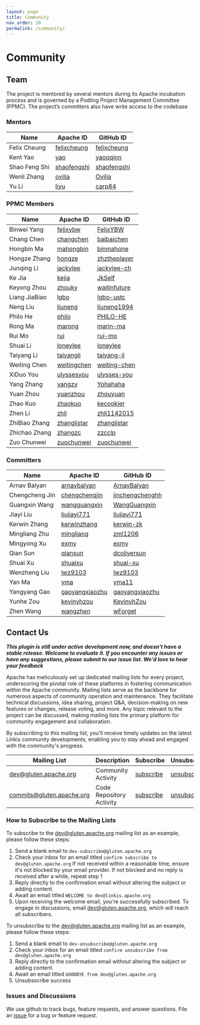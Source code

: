 ```yaml
---
layout: page
title: Community
nav_order: 10
permalink: /community/
---
```


# Community

## Team

The project is mentored by several mentors during its Apache incubation process and is governed by a Podling Project Management Committee (PPMC). The project’s committers also have write access to the codebase

### Mentors

| Name          | Apache ID                                                               | GitHub ID                                     |
| ------------- | ----------------------------------------------------------------------- | --------------------------------------------- |
| Felix Cheung  | [felixcheung](https://people.apache.org/phonebook.html?uid=felixcheung) | [felixcheung](https://github.com/felixcheung) |
| Kent Yao      | [yao](https://people.apache.org/phonebook.html?uid=yao)                 | [yaooqinn](https://github.com/yaooqinn)       |
| Shao Feng Shi | [shaofengshi](https://people.apache.org/phonebook.html?uid=shaofengshi) | [shaofengshi](https://github.com/shaofengshi) |
| Wenli Zhang   | [ovilia](https://people.apache.org/phonebook.html?uid=ovilia)           | [Ovilia](https://github.com/Ovilia)           |
| Yu Li         | [liyu](https://people.apache.org/phonebook.html?uid=liyu)               | [carp84](https://github.com/carp84)           |

### PPMC Members

| Name          | Apache ID                                                               | GitHub ID                                       |
| ------------- | ----------------------------------------------------------------------- | ----------------------------------------------- |
| Binwei Yang   | [felixybw](https://people.apache.org/phonebook.html?uid=felixybw)       | [FelixYBW](https://github.com/FelixYBW) |
| Chang Chen    | [changchen](https://people.apache.org/phonebook.html?uid=changchen)     | [baibaichen](https://github.com/baibaichen) |
| Hongbin Ma    | [mahongbin](https://people.apache.org/phonebook.html?uid=mahongbin)     | [binmahone](https://github.com/binmahone) |
| Hongze Zhang  | [hongze](https://people.apache.org/phonebook.html?uid=hongze)           | [zhztheplayer](https://github.com/zhztheplayer) |
| Junqing Li    | [jackylee](https://people.apache.org/phonebook.html?uid=jackylee)       | [jackylee-ch](https://github.com/jackylee-ch) |
| Ke Jia        | [kejia](https://people.apache.org/phonebook.html?uid=kejia)             | [JkSelf](https://github.com/JkSelf)             |
| Keyong Zhou   | [zhouky](https://people.apache.org/phonebook.html?uid=zhouky)           | [waitinfuture](https://github.com/waitinfuture) |
| Liang JiaBiao | [lgbo](https://people.apache.org/phonebook.html?uid=lgbo)               | [lgbo-ustc](https://github.com/lgbo-ustc) |
| Neng Liu      | [liuneng](https://people.apache.org/phonebook.html?uid=liuneng)         | [liuneng1994](https://github.com/liuneng1994)   |
| Philo He      | [philo](https://people.apache.org/phonebook.html?uid=philo)             | [PHILO-HE](https://github.com/PHILO-HE)         |
| Rong Ma       | [marong](https://people.apache.org/phonebook.html?uid=marong)           | [marin-ma](https://github.com/marin-ma) |
| Rui Mo        | [rui](https://people.apache.org/phonebook.html?uid=rui)                 | [rui-mo](https://github.com/rui-mo) |
| Shuai Li      | [loneylee](https://people.apache.org/phonebook.html?uid=loneylee)       | [loneylee](https://github.com/loneylee) |
| Taiyang Li    | [taiyangli](https://people.apache.org/phonebook.html?uid=taiyangli)     | [taiyang-li](https://github.com/taiyang-li) |
| Weiting Chen  | [weitingchen](https://people.apache.org/phonebook.html?uid=weitingchen) | [weiting-chen](https://github.com/weiting-chen) |
| XiDuo You     | [ulyssesyou](https://people.apache.org/phonebook.html?uid=ulyssesyou)   | [ulysses-you](https://github.com/ulysses-you)   |
| Yang Zhang    | [yangzy](https://people.apache.org/phonebook.html?uid=yangzy)           | [Yohahaha](https://github.com/Yohahaha)         |
| Yuan Zhou     | [yuanzhou](https://people.apache.org/phonebook.html?uid=yuanzhou)       | [zhouyuan](https://github.com/zhouyuan) |
| Zhao Kuo      | [zhaokuo](https://people.apache.org/phonebook.html?uid=zhaokuo)         | [kecookier](https://github.com/kecookier)       |
| Zhen Li       | [zhli](https://people.apache.org/phonebook.html?uid=zhli)               | [zhli1142015](https://github.com/zhli1142015) |
| ZhiBiao Zhang | [zhanglistar](https://people.apache.org/phonebook.html?uid=zhanglistar) | [zhanglistar](https://github.com/zhanglistar)   |
| Zhichao Zhang | [zhangzc](https://people.apache.org/phonebook.html?uid=zhangzc)         | [zzcclp](https://github.com/zzcclp)             |
| Zuo Chunwei   | [zuochunwei](https://people.apache.org/phonebook.html?uid=zuochunwei)   | [zuochunwei](https://github.com/zuochunwei) |

### Committers

| Name           | Apache ID                                                                     | GitHub ID                                     |
| -------------- | ----------------------------------------------------------------------------- | --------------------------------------------- |
| Arnav Balyan   | [arnavbalyan](https://people.apache.org/phonebook.html?uid=arnavbalyan)       | [ArnavBalyan](https://github.com/ArnavBalyan) |
| Chengcheng Jin | [chengchengjin](https://people.apache.org/phonebook.html?uid=chengchengjin)   | [jinchengchenghh](https://github.com/jinchengchenghh) |
| Guangxin Wang  | [wangguangxin](https://people.apache.org/phonebook.html?uid=wangguangxin)     | [WangGuangxin](https://github.com/WangGuangxin) |
| Jiayi Liu      | [liujiayi771](https://people.apache.org/phonebook.html?uid=liujiayi771)       | [liujiayi771](https://github.com/liujiayi771) |
| Kerwin Zhang   | [kerwinzhang](https://people.apache.org/phonebook.html?uid=kerwinzhang)       | [kerwin-zk](https://github.com/kerwin-zk)     |
| Mingliang Zhu  | [mingliang](https://people.apache.org/phonebook.html?uid=mingliang)           | [zml1206](https://github.com/zml1206) |
| Mingyong Xu    | [exmy](https://people.apache.org/phonebook.html?uid=exmy)                     | [exmy](https://github.com/exmy) |
| Qian Sun       | [qiansun](https://people.apache.org/phonebook.html?uid=qiansun)               | [dcoliversun](https://github.com/dcoliversun) |
| Shuai Xu       | [shuaixu](https://people.apache.org/phonebook.html?uid=shuaixu)               | [shuai-xu](https://github.com/shuai-xu)       |
| Wenzheng Liu   | [lwz9103](https://people.apache.org/phonebook.html?uid=lwz9103)               | [lwz9103](https://github.com/lwz9103) |
| Yan Ma         | [yma](https://people.apache.org/phonebook.html?uid=yma)                       | [yma11](https://github.com/yma11)             |
| Yangyang Gao   | [gaoyangxiaozhu](https://people.apache.org/phonebook.html?uid=gaoyangxiaozhu) | [gaoyangxiaozhu](https://github.com/gaoyangxiaozhu) |
| Yunhe Zou      | [kevinyhzou](https://people.apache.org/phonebook.html?uid=kevinyhzou)         | [KevinyhZou](https://github.com/KevinyhZou) |
| Zhen Wang      | [wangzhen](https://people.apache.org/phonebook.html?uid=wangzhen)             | [wForget](https://github.com/wForget)         |

## Contact Us

*<b>This plugin is still under active development now, and doesn't have a stable release. Welcome to evaluate it. If you encounter any issues or have any suggestions, please submit to our issue list. We'd love to hear your feedback</b>*

Apache has meticulously set up dedicated mailing lists for every project, underscoring the pivotal role of these platforms in fostering communication within the Apache community.
Mailing lists serve as the backbone for numerous aspects of community operation and maintenance. They facilitate technical discussions, idea sharing, project Q&A, decision-making on new features or changes, release voting, and more. Any topic relevant to the project can be discussed, making mailing lists the primary platform for community engagement and collaboration.

By subscribing to this mailing list, you'll receive timely updates on the latest Linkis community developments, enabling you to stay ahead and engaged with the community's progress.

| Mailing List | Description | Subscribe | Unsubscribe |
|--------------|-------------|-----------|-------------|
| <a href="mailto:dev@gluten.apache.org">dev@gluten.apache.org</a> | Community Activity | <a href="mailto:dev-subscribe@gluten.apache.org">subscribe</a> | <a href="mailto:dev-unsubscribe@gluten.apache.org">unsubscribe</a> |
| <a href="mailto:commits@gluten.apache.org">commits@gluten.apache.org</a> | Code Repository Activity | <a href="mailto:commits-subscribe@gluten.apache.org">subscribe</a> | <a href="mailto:commits-unsubscribe@gluten.apache.org">unsubscribe</a> |

### How to Subscribe to the Mailing Lists

To subscribe to the dev@gluten.apache.org mailing list as an example, please follow these steps:

1. Send a blank email to ``` dev-subscribe@gluten.apache.org ```
2. Check your inbox for an email titled ``` confirm subscribe to dev@gluten.apache.org ``` If not received within a reasonable time, ensure it's not blocked by your email provider. If not blocked and no reply is received after a while, repeat step 1
3. Reply directly to the confirmation email without altering the subject or adding content.
4. Await an email titled ``` WELCOME to dev@linkis.apache.org ```
5. Upon receiving the welcome email, you're successfully subscribed. To engage in discussions, email dev@gluten.apache.org, which will reach all subscribers.

To unsubscribe to the dev@gluten.apache.org mailing list as an example, please follow these steps:

1. Send a blank email to ``` dev-unsubscribe@gluten.apache.org ```
2. Check your inbox for an email titled ``` confirm unsubscribe from dev@gluten.apache.org ```
3. Reply directly to the confirmation email without altering the subject or adding content.
4. Await an email titled ``` GOODBYE from dev@gluten.apache.org ```
5. Unsubsscribe success

### Issues and Discussions

We use github to track bugs, feature requests, and answer questions. File an
[issue](https://github.com/apache/incubator-gluten/issues) for a bug or feature request.
